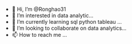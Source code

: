 - 👋 Hi, I’m @Ronghao31
- 👀 I’m interested in data analytic...
- 🌱 I’m currently learning sql python tableau ...
- 💞️ I’m looking to collaborate on data analytics...
- 📫 How to reach me ...

<!---
Ronghao31/Ronghao31 is a ✨ special ✨ repository because its `README.md` (this file) appears on your GitHub profile.
You can click the Preview link to take a look at your changes.
--->
